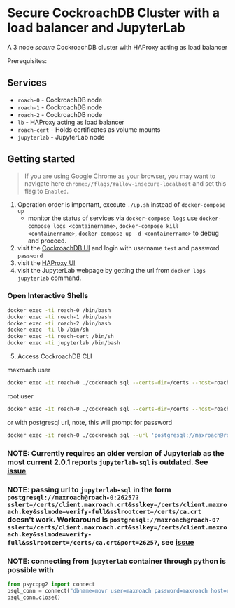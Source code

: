 # Secure CockroachDB Cluster with a load balancer and JupyterLab
A 3 node *secure* CockroachDB cluster with HAProxy acting as load balancer

Prerequisites:

## Services
* `roach-0` - CockroachDB node
* `roach-1` - CockroachDB node
* `roach-2` - CockroachDB node
* `lb` - HAProxy acting as load balancer
* `roach-cert` - Holds certificates as volume mounts
* `jupyterlab` - JupyterLab node

## Getting started
>If you are using Google Chrome as your browser, you may want to navigate here `chrome://flags/#allow-insecure-localhost` and set this flag to `Enabled`.

1) Operation order is important, execute `./up.sh` instead of `docker-compose up`
   - monitor the status of services via `docker-compose logs`
          use `docker-compose logs <containername>`, `docker-compose kill <containername>`, `docker-compose up -d <containername>`
          to debug and proceed.
2) visit the [CockroachDB UI](https://localhost:8080) and login with username `test` and password `password`
3) visit the [HAProxy UI](http://localhost:8081)
4) visit the JupyterLab webpage by getting the url from `docker logs jupyterlab` command.

### Open Interactive Shells
```bash
docker exec -ti roach-0 /bin/bash
docker exec -ti roach-1 /bin/bash
docker exec -ti roach-2 /bin/bash
docker exec -ti lb /bin/sh
docker exec -ti roach-cert /bin/sh
docker exec -ti jupyterlab /bin/bash
```

5) Access CockroachDB CLI

maxroach user

```bash
docker exec -it roach-0 ./cockroach sql --certs-dir=/certs --host=roach-0:26257 --user=maxroach --database=movr
```

root user

```bash
docker exec -it roach-0 ./cockroach sql --certs-dir=/certs --host=roach-0:26257
```

or with postgresql url, note, this will prompt for password

```bash
docker exec -it roach-0 ./cockroach sql --url 'postgresql://maxroach@roach-0:26257?sslert=/certs/client.maxroach.crt&sslkey=/certs/client.maxroach.key&sslmode=verify-full&sslrootcert=/certs/ca.crt' --database movr
```

### NOTE: Currently requires an older version of Jupyterlab as the most current 2.0.1 reports `jupyterlab-sql` is outdated. See [issue](https://github.com/pbugnion/jupyterlab-sql/issues/131)

### NOTE: passing url to `jupyterlab-sql` in the form `postgresql://maxroach@roach-0:26257?sslert=/certs/client.maxroach.crt&sslkey=/certs/client.maxroach.key&sslmode=verify-full&sslrootcert=/certs/ca.crt` doesn't work. Workaround is `postgresql://maxroach@roach-0?sslert=/certs/client.maxroach.crt&sslkey=/certs/client.maxroach.key&sslmode=verify-full&sslrootcert=/certs/ca.crt&port=26257`, see [issue](https://github.com/pbugnion/jupyterlab-sql/issues/135)

### NOTE: connecting from `jupyterlab` container through python is possible with
```python
from psycopg2 import connect
psql_conn = connect("dbname=movr user=maxroach password=maxroach host=roach-0 sslmode=require port=26257")
psql_conn.close()
```
